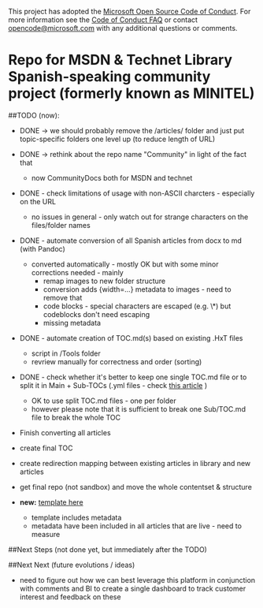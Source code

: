 
This project has adopted the [Microsoft Open Source Code of Conduct](https://opensource.microsoft.com/codeofconduct/). For more information see the [Code of Conduct FAQ](https://opensource.microsoft.com/codeofconduct/faq/) or contact [opencode@microsoft.com](mailto:opencode@microsoft.com) with any additional questions or comments.


# Repo for MSDN & Technet Library Spanish-speaking community project (formerly known as MINITEL)

##TODO (now): 
- DONE -> we should probably remove the /articles/ folder and just put topic-specific folders one level up (to reduce length of URL)
- DONE -> rethink about the repo name "Community" in light of the fact that 
    - now CommunityDocs both for MSDN and technet
- DONE - check limitations of usage with non-ASCII charcters - especially on the URL
    - no issues in general - only watch out for strange characters on the files/folder names
- DONE - automate conversion of all Spanish articles from docx to md (with Pandoc)
    - converted automatically - mostly OK but with some minor corrections needed - mainly
        - remap images to new folder structure
        - conversion adds {width=...} metadata to images - need to remove that
        - code blocks - special characters are escaped (e.g. \\\*) but codeblocks don't need escaping
        - missing metadata
- DONE - automate creation of TOC.md(s) based on existing .HxT files
    - script in /Tools folder 
    - revriew manually for correctness and order (sorting)
- DONE - check whether it's better to keep one single TOC.md file or to split it in Main + Sub-TOCs (.yml files - check [this article](http://dotnet.github.io/docfx/tutorial/intro_toc.html) )
    - OK to use split TOC.md files - one per folder
    - however please note that it is sufficient to break one Sub/TOC.md file to break the whole TOC
- Finish converting all articles
- create final TOC
- create redirection mapping between existing articles in library and new articles
- get final repo (not sandbox) and move the whole contentset & structure

- **new:** [template here](./template.md)
  - template includes metadata
  - metadata have been included in all articles that are live - need to measure 

##Next Steps (not done yet, but immediately after the TODO)

##Next Next (future evolutions / ideas)
- need to figure out how we can best leverage this platform in conjunction with comments and BI to create a single dashboard to track customer interest and feedback on these

